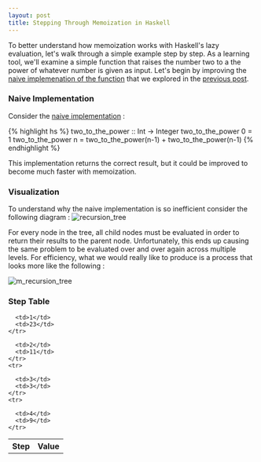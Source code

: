```yaml
---
layout: post
title: Stepping Through Memoization in Haskell
---
```


To better understand how memoization works with Haskell's lazy evaluation, let's walk through a simple example step by step. As a learning tool, we'll examine a simple function that raises the number two to a the power of whatever number is given as input. Let's begin by improving the [naive implemenation of the function](https://github.com/jonathanmann/blog_examples/blob/master/recursion_in_haskell/two_to_the_power.hs) that we explored in the [previous post](http://jonathanmann.github.io/2015/02/03/recursion-in-haskell/).

### Naive Implementation

Consider the [naive implementation](https://github.com/jonathanmann/blog_examples/blob/master/recursion_in_haskell/two_to_the_power.hs) :

{% highlight hs %}
two_to_the_power :: Int -> Integer
two_to_the_power 0 = 1
two_to_the_power n = two_to_the_power(n-1) + two_to_the_power(n-1)
{% endhighlight %}

This implementation returns the correct result, but it could be improved to become much faster with memoization.

### Visualization
To understand why the naive implementation is so inefficient consider the following diagram :
![recursion_tree](http://jonathanmann.github.io/public/img/recursion_tree.png)

For every node in the tree, all child nodes must be evaluated in order to return their results to the parent node. Unfortunately, this ends up causing the same problem to be evaluated over and over again across multiple levels. For efficiency, what we would really like to produce is a process that looks more like the following :

![m_recursion_tree](http://jonathanmann.github.io/public/img/m_recursion_tree.png)


### Step Table

<table>
  <thead>
    <tr>
      <th>Step</th>
      <th>Value</th>
    </tr>
  </thead>
  <tfoot>
    <tr>

      <td>1</td>
      <td>23</td>
    </tr>
  </tfoot>
  <tbody>
    <tr>

      <td>2</td>
      <td>11</td>
    </tr>
    <tr>

      <td>3</td>
      <td>3</td>
    </tr>
    <tr>

      <td>4</td>
      <td>9</td>
    </tr>
  </tbody>
</table>


